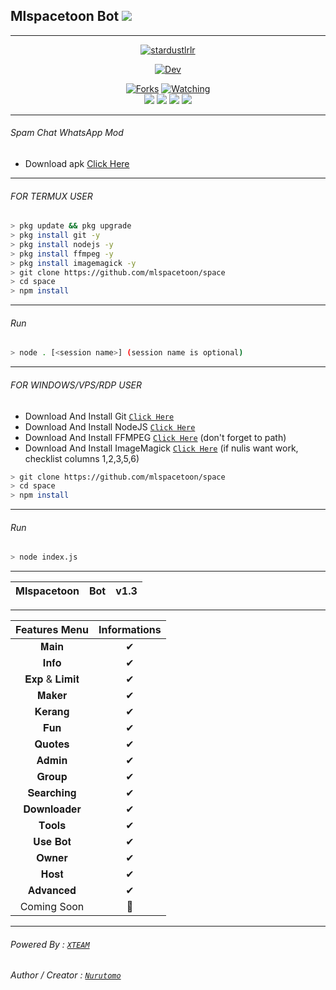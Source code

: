 ## Mlspacetoon Bot ![](https://visitor-badge.glitch.me/badge?page_id=mlspacetoon)
---
<p align="center">
<a href="#"><img title="stardustlrlr" src="https://img.shields.io/badge/Bot WhatsApp-green?colorA=%23ff0000&colorB=%23017e40&style=for-the-badge"></a>
</p>
<p align="center">
<a href="https://github.com/mlspacetoon"><img title="Dev" src="https://img.shields.io/badge/Dev-stardustlrlr-black?style=for-the-badge&logo=github"></a>
</p>


<p align="center">
  <a href="https://github.com/mlspacetoon/space><img title="Stars" src="https://img.shields.io/github/stars/mlspacetoon/space?color=green&style=flat-square" /></a>
  <a href="https://github.com/mlspacetoon/space/network/members"><img title="Forks" src="https://img.shields.io/github/forks/mlspacetoon/space?color=red&style=flat-square" /></a>
  <a href="https://github.com/mlspacetoon/space/watchers"><img title="Watching" src="https://img.shields.io/github/watchers/mlspacetoon/space?label=watchers&color=blue&style=flat-square" /></a> <br>
  <a href="https://www.npmjs.com/package/@open-wa/wa-automate"><img src="https://img.shields.io/npm/v/@open-wa/wa-automate.svg?color=green" /></a>
  <img src="https://img.shields.io/node/v/@open-wa/wa-automate" />
  <img src="https://img.shields.io/badge/maintained%3F-yes-green.svg?style=flat" />
  <img src="https://img.shields.io/github/repo-size/mlspacetoon/space" /> <br>
</p>

---

###### Spam Chat WhatsApp Mod

- Download apk [Click Here](https://www.mediafire.com/file/pbbglth7ar0y9t7/Lalabi+For+WhatsApp+Mod+By+@itspapoy-3.0.apk/file)

---
###### FOR TERMUX USER
```bash
> pkg update && pkg upgrade
> pkg install git -y
> pkg install nodejs -y
> pkg install ffmpeg -y
> pkg install imagemagick -y
> git clone https://github.com/mlspacetoon/space
> cd space
> npm install
```
---
###### Run
```bash
> node . [<session name>] (session name is optional)
```

---------

###### FOR WINDOWS/VPS/RDP USER
* Download And Install Git [`Click Here`](https://git-scm.com/downloads) <br>
* Download And Install NodeJS [`Click Here`](https://nodejs.org/en/download) <br>
* Download And Install FFMPEG [`Click Here`](https://ffmpeg.org/download.html) (don't forget to path) 
* Download And Install ImageMagick [`Click Here`](https://imagemagick.org/script/download.php) (if nulis want work,  checklist columns 1,2,3,5,6) 
```bash
> git clone https://github.com/mlspacetoon/space
> cd space
> npm install
```
---
###### Run
```bash
> node index.js
```
--------------
|Mlspacetoon | Bot | v1.3 |
| :-: | :-: | :-: |
---

| Features Menu | Informations |
| :-: | :-: |
| 𝐌𝐚𝐢𝐧 | ✔ |
| 𝐈𝐧𝐟𝐨  | ✔ |
| 𝐄𝐱𝐩 & 𝐋𝐢𝐦𝐢𝐭 | ✔ |
| 𝐌𝐚𝐤𝐞𝐫 | ✔ |
| 𝐊𝐞𝐫𝐚𝐧𝐠 | ✔ |
| 𝐅𝐮𝐧 | ✔ |
| 𝐐𝐮𝐨𝐭𝐞𝐬 | ✔ |
| 𝐀𝐝𝐦𝐢𝐧 | ✔ |
| 𝐆𝐫𝐨𝐮𝐩 | ✔ |
| 𝐒𝐞𝐚𝐫𝐜𝐡𝐢𝐧𝐠 | ✔ |
| 𝐃𝐨𝐰𝐧𝐥𝐨𝐚𝐝𝐞𝐫 | ✔ |
| 𝐓𝐨𝐨𝐥𝐬 | ✔ |
| 𝐔𝐬𝐞 𝐁𝐨𝐭 | ✔ |
| 𝐎𝐰𝐧𝐞𝐫 | ✔ |
| 𝐇𝐨𝐬𝐭 | ✔ |
| 𝐀𝐝𝐯𝐚𝐧𝐜𝐞𝐝 | ✔  |
| Coming Soon | 🔧 |

---

###### Powered By : [`XTEAM`](https://api.xteam.xyz) 
###### Author / Creator : [`Nurutomo`](https://GitHub.com/Nurutomo) 
